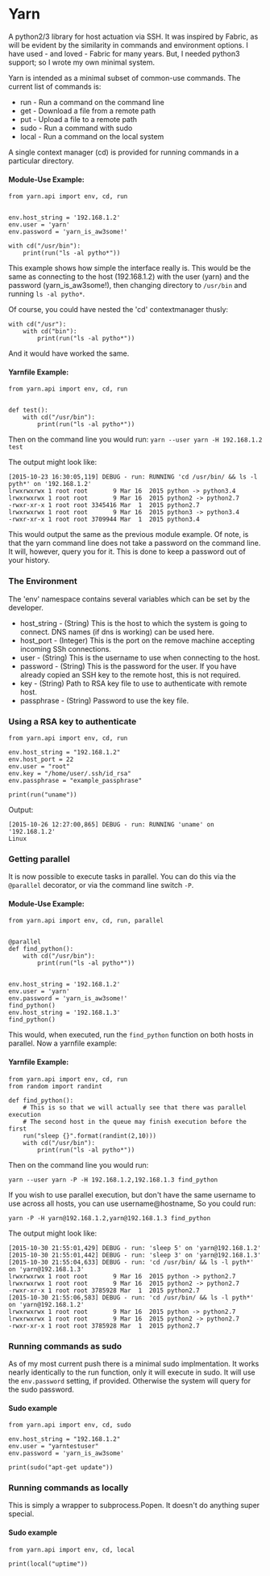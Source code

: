 # Yarn
A python2/3 library for host actuation via SSH.  It was inspired by Fabric, as will be evident by the similarity in commands and environment options.  I have used - and loved - Fabric for many years.  But, I needed python3 support; so I wrote my own minimal system.  


Yarn is intended as a minimal subset of common-use commands.  The current list of commands is:
* run - Run a command on the command line
* get - Download a file from a remote path
* put - Upload a file to a remote path
* sudo - Run a command with sudo
* local - Run a command on the local system

A single context manager (cd) is provided for running commands in a particular directory.

#### Module-Use Example:
```
from yarn.api import env, cd, run


env.host_string = '192.168.1.2'
env.user = 'yarn'
env.password = 'yarn_is_aw3some!'

with cd("/usr/bin"):
    print(run("ls -al pytho*"))

```


This example shows how simple the interface really is.  This would be the same as connecting to the host (192.168.1.2) with the user (yarn) and the password (yarn_is_aw3some!), then changing directory to ```/usr/bin``` and running ```ls -al pytho*```.  


Of course, you could have nested the 'cd' contextmanager thusly:

```
with cd("/usr"):
    with cd("bin"):
        print(run("ls -al pytho*"))

```

And it would have worked the same.


#### Yarnfile Example:
```
from yarn.api import env, cd, run


def test():
    with cd("/usr/bin"):
        print(run("ls -al pytho*"))

```

Then on the command line you would run:
```yarn --user yarn -H 192.168.1.2 test```

The output might look like:

```
[2015-10-23 16:30:05,119] DEBUG - run: RUNNING 'cd /usr/bin/ && ls -l pyth*' on '192.168.1.2'
lrwxrwxrwx 1 root root       9 Mar 16  2015 python -> python3.4
lrwxrwxrwx 1 root root       9 Mar 16  2015 python2 -> python2.7
-rwxr-xr-x 1 root root 3345416 Mar  1  2015 python2.7
lrwxrwxrwx 1 root root       9 Mar 16  2015 python3 -> python3.4
-rwxr-xr-x 1 root root 3709944 Mar  1  2015 python3.4

```

This would output the same as the previous module example.  Of note, is that the yarn command line does not take a password on the command line.  It will, however, query you for it.  This is done to keep a password out of your history.


### The Environment
The 'env' namespace contains several variables which can be set by the developer.
* host_string - (String) This is the host to which the system is going to connect.  DNS names (if dns is working) can be used here.
* host_port - (Integer) This is the port on the remove machine accepting incoming SSh connections.
* user - (String) This is the username to use when connecting to the host.
* password - (String) This is the password for the user.  If you have already copied an SSH key to the remote host, this is not required.
* key - (String) Path to RSA key file to use to authenticate with remote host.
* passphrase - (String) Password to use the key file.

### Using a RSA key to authenticate

```
from yarn.api import env, cd, run

env.host_string = "192.168.1.2"
env.host_port = 22
env.user = "root"
env.key = "/home/user/.ssh/id_rsa"
env.passphrase = "example_passphrase"

print(run("uname"))

```

Output:

```
[2015-10-26 12:27:00,865] DEBUG - run: RUNNING 'uname' on '192.168.1.2'
Linux
```

### Getting parallel
It is now possible to execute tasks in parallel.  You can do this via the ```@parallel``` decorator, or via the command line switch ```-P```.

#### Module-Use Example:
```
from yarn.api import env, cd, run, parallel


@parallel
def find_python():
    with cd("/usr/bin"):
        print(run("ls -al pytho*"))


env.host_string = '192.168.1.2'
env.user = 'yarn'
env.password = 'yarn_is_aw3some!'
find_python()
env.host_string = '192.168.1.3'
find_python()

```

This would, when executed, run the ```find_python``` function on both hosts in parallel.  Now a yarnfile example:

#### Yarnfile Example:

```
from yarn.api import env, cd, run
from random import randint

def find_python():
    # This is so that we will actually see that there was parallel execution
    # The second host in the queue may finish execution before the first
    run("sleep {}".format(randint(2,10)))
    with cd("/usr/bin"):
        print(run("ls -al pytho*"))

```

Then on the command line you would run:

```yarn --user yarn -P -H 192.168.1.2,192.168.1.3 find_python```

If you wish to use parallel execution, but don't have the same username to use across all hosts, you can use username@hostname, So you could run:

```yarn -P -H yarn@192.168.1.2,yarn@192.168.1.3 find_python```

The output might look like:

```
[2015-10-30 21:55:01,429] DEBUG - run: 'sleep 5' on 'yarn@192.168.1.2'
[2015-10-30 21:55:01,442] DEBUG - run: 'sleep 3' on 'yarn@192.168.1.3'
[2015-10-30 21:55:04,633] DEBUG - run: 'cd /usr/bin/ && ls -l pyth*' on 'yarn@192.168.1.3'
lrwxrwxrwx 1 root root       9 Mar 16  2015 python -> python2.7
lrwxrwxrwx 1 root root       9 Mar 16  2015 python2 -> python2.7
-rwxr-xr-x 1 root root 3785928 Mar  1  2015 python2.7
[2015-10-30 21:55:06,583] DEBUG - run: 'cd /usr/bin/ && ls -l pyth*' on 'yarn@192.168.1.2'
lrwxrwxrwx 1 root root       9 Mar 16  2015 python -> python2.7
lrwxrwxrwx 1 root root       9 Mar 16  2015 python2 -> python2.7
-rwxr-xr-x 1 root root 3785928 Mar  1  2015 python2.7
```


### Running commands as sudo

As of my most current push there is a minimal sudo implmentation.  It works
nearly identically to the run function, only it will execute in sudo.  It will
use the ```env.password``` setting, if provided.  Otherwise the system will
query for the sudo password.

#### Sudo example
```
from yarn.api import env, cd, sudo

env.host_string = "192.168.1.2"
env.user = "yarntestuser"
env.password = 'yarn_is_aw3some'

print(sudo("apt-get update"))

```

### Running commands as locally

This is simply a wrapper to subprocess.Popen.  It doesn't do anything super special.

#### Sudo example
```
from yarn.api import env, cd, local

print(local("uptime"))

```

